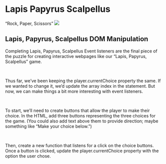 # Lapis Papyrus Scalpellus 
“Rock, Paper, Scissors” 
![](https://i.imgur.com/veLgHaB.png)
## Lapis, Papyrus, Scalpellus DOM Manipulation
Completing Lapis, Papyrus, Scalpellus
Event listeners are the final piece of the puzzle for creating interactive webpages like our “Lapis, Papyrus, Scalpellus” game.

</br>

Thus far, we’ve been keeping the player.currentChoice property the same. If we wanted to change it, we’d update the array index in the statement. But now, we can make things a bit more interesting with event listeners.

</br>

To start, we’ll need to create buttons that allow the player to make their choice. In the HTML, add three buttons representing the three choices for the game. (You could also add text above them to provide direction; maybe something like “Make your choice below.”)

</br>

Then, create a new function that listens for a click on the choice buttons. Once a button is clicked, update the player.currentChoice property with the option the user chose.